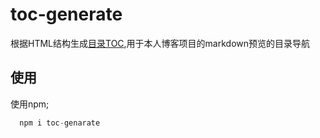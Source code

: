 # toc-generate
根据HTML结构生成[目录TOC](https://en.wikipedia.org/wiki/Table_of_contents),用于本人博客项目的markdown预览的目录导航

## 使用
  使用npm;
  ```js
    npm i toc-genarate
  ```